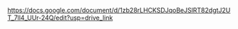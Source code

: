 https://docs.google.com/document/d/1zb28rLHCKSDJqoBeJSlRT82dgtJ2UT_7ll4_UUr-24Q/edit?usp=drive_link
